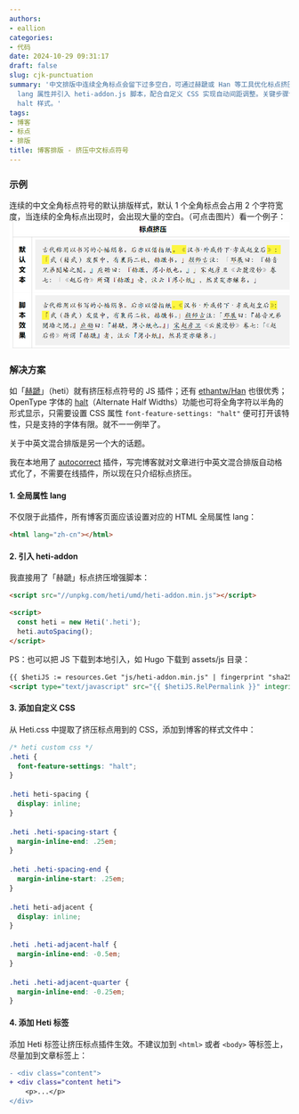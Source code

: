 ```yaml
---
authors:
- eallion
categories:
- 代码
date: 2024-10-29 09:31:17
draft: false
slug: cjk-punctuation
summary: '中文排版中连续全角标点会留下过多空白，可通过赫蹏或 Han 等工具优化标点挤压效果。OpenType 字体的 halt 特性也能实现半角显示，但需特定字体支持。推荐在博客中设置
  lang 属性并引入 heti-addon.js 脚本，配合自定义 CSS 实现自动间距调整。关键步骤包括添加 heti 类名到文章容器，并启用 font-feature-settings:
  halt 样式。'
tags:
- 博客
- 标点
- 排版
title: 博客排版 - 挤压中文标点符号
---
```

### 示例

连续的中文全角标点符号的默认排版样式，默认 1 个全角标点会占用 2 个字符宽度，当连续的全角标点出现时，会出现大量的空白。（可点击图片）看一个例子：
<a href="https://sivan.github.io/heti/#javascript" target="_blank"><img src="heti-addon.png" class="nozoom"></a>

### 解决方案

如「[赫蹏](https://sivan.github.io/heti/)」（heti）就有挤压标点符号的 JS 插件；还有 [ethantw/Han](https://github.com/ethantw/Han) 也很优秀；OpenType 字体的 [halt](https://helpx.adobe.com/fonts/using/open-type-syntax.html#halt)（Alternate Half Widths）功能也可将全角字符以半角的形式显示，只需要设置 CSS 属性 `font-feature-settings: "halt"` 便可打开该特性，只是支持的字体有限。就不一一例举了。

关于中英文混合排版是另一个大的话题。

我在本地用了 [autocorrect](https://github.com/huacnlee/autocorrect) 插件，写完博客就对文章进行中英文混合排版自动格式化了，不需要在线插件，所以现在只介绍标点挤压。

#### 1. 全局属性 lang

不仅限于此插件，所有博客页面应该设置对应的 HTML 全局属性 lang：

```html
<html lang="zh-cn"></html>
```

#### 2. 引入 heti-addon

我直接用了「赫蹏」标点挤压增强脚本：

```html
<script src="//unpkg.com/heti/umd/heti-addon.min.js"></script>
```

```html
<script>
  const heti = new Heti('.heti');
  heti.autoSpacing();
</script>
```

PS：也可以把 JS 下载到本地引入，如 Hugo 下载到 assets/js 目录：

```html
{{ $hetiJS := resources.Get "js/heti-addon.min.js" | fingerprint "sha256" }}
<script type="text/javascript" src="{{ $hetiJS.RelPermalink }}" integrity="{{ $hetiJS.Data.Integrity }}"></script>
```

#### 3. 添加自定义 CSS

从 Heti.css 中提取了挤压标点用到的 CSS，添加到博客的样式文件中：

```css
/* heti custom css */
.heti {
  font-feature-settings: "halt";
}

.heti heti-spacing {
  display: inline;
}

.heti .heti-spacing-start {
  margin-inline-end: .25em;
}

.heti .heti-spacing-end {
  margin-inline-start: .25em;
}

.heti heti-adjacent {
  display: inline;
}

.heti .heti-adjacent-half {
  margin-inline-end: -0.5em;
}

.heti .heti-adjacent-quarter {
  margin-inline-end: -0.25em;
}
```

#### 4. 添加 Heti 标签

添加 Heti 标签让挤压标点插件生效。不建议加到 `<html>` 或者 `<body>` 等标签上，尽量加到文章标签上：

```diff
- <div class="content">
+ <div class="content heti">
	<p>...</p>
</div>
```